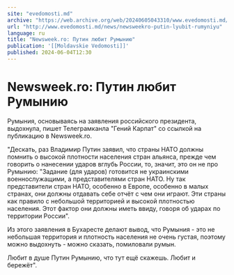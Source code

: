 ```yaml
---
site: "evedomosti.md"
archive: "https://web.archive.org/web/20240605043310/www.evedomosti.md/news/newsweekro-putin-lyubit-rumyniyu"
url: "http://www.evedomosti.md/news/newsweekro-putin-lyubit-rumyniyu"
language: ru
title: "Newsweek.ro: Путин любит Румынию"
publication: '[[Moldavskie Vedomosti]]'
published: 2024-06-04T12:30
---
```


# Newsweek.ro: Путин любит Румынию

Румыния, основываясь на заявления российского президента, выдохнула, пишет Телеграмканла "Гений Карпат" со ссылкой на публикацию в Newsweek.ro.

"Дескать, раз Владимир Путин заявил, что страны НАТО должны помнить о высокой плотности населения стран альянса, прежде чем говорить о нанесении ударов вглубь России, то, значит, это он не про Румынию: "Задание (для ударов) готовится не украинскими военнослужащими, а представителями стран НАТО. Ну так представители стран НАТО, особенно в Европе, особенно в малых странах, они должны отдавать себе отчёт с чем они играют. Эти страны как правило с небольшой территорией и высокой плотностью населения. Этот фактор они должны иметь ввиду, говоря об ударах по территории России".

Из этого заявления в Бухаресте делают вывод, что Румыния - это не небольшая территория и плотность населения не очень густая, поэтому можно выдохнуть - можно сказать, помиловали румын.

Любит в душе Путин Румынию, что тут ещё скажешь. Любит и бережёт".
